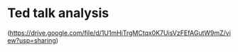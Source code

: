 # Ted talk analysis
(https://drive.google.com/file/d/1U1mHiTrgMCtqx0K7UisVzFEfAGutW9mZ/view?usp=sharing)
